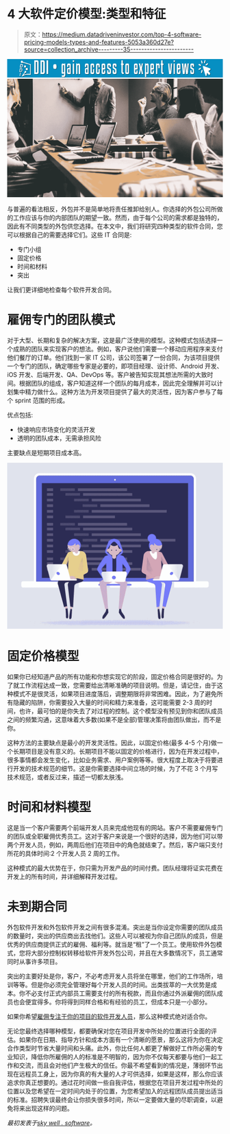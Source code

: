 # 4 大软件定价模型:类型和特征

> 原文：<https://medium.datadriveninvestor.com/top-4-software-pricing-models-types-and-features-5053a360d27e?source=collection_archive---------35----------------------->

[![](img/1bbdb8ed67556d573e5f4243133ed121.png)](http://www.track.datadriveninvestor.com/1126A)![](img/5f7235d354f94920549ac52dafd2b6f3.png)

与普遍的看法相反，外包并不是简单地将责任推卸给别人。你选择的外包公司所做的工作应该与你的内部团队的期望一致。然而，由于每个公司的需求都是独特的，因此有不同类型的外包供您选择。在本文中，我们将研究四种类型的软件合同，您可以根据自己的需要选择它们。这些 IT 合同是:

*   专门小组
*   固定价格
*   时间和材料
*   突出

让我们更详细地检查每个软件开发合同。

# 雇佣专门的团队模式

对于大型、长期和复杂的解决方案，这是最广泛使用的模型。这种模式包括选择一个成熟的团队来实现客户的想法。例如，客户说他们需要一个移动应用程序来支付他们餐厅的订单。他们找到一家 IT 公司，该公司签署了一份合同，为该项目提供一个专门的团队，确定哪些专家是必要的，即项目经理、设计师、Android 开发、iOS 开发、后端开发、QA、DevOps 等。客户被告知实现其想法所需的大致时间。根据团队的组成，客户知道这样一个团队的每月成本，因此完全理解并可以计划集中精力做什么。这种方法为开发项目提供了最大的灵活性，因为客户参与了每个 sprint 范围的形成。

优点包括:

*   快速响应市场变化的灵活开发
*   透明的团队成本，无需承担风险

主要缺点是短期项目成本高。

![](img/e3343e31623c2df66881e2d053a6cb1e.png)

# 固定价格模型

如果你已经知道产品的所有功能和你想实现它的阶段，固定价格合同是很好的。为了就工作流程达成一致，您需要给出清晰准确的项目说明。但是，请记住，由于这种模式不是很灵活，如果项目进度落后，调整期限将非常困难。因此，为了避免所有隐藏的陷阱，你需要投入大量的时间和精力来准备，这可能需要 2-3 周的时间，也许，最可怕的是你失去了对过程的控制。这个模型没有预见到你和团队成员之间的频繁沟通，这意味着大多数(如果不是全部)管理决策将由团队做出，而不是你。

这种方法的主要缺点是最小的开发灵活性。因此，以固定价格(最多 4-5 个月)做一个长期项目是没有意义的。长期项目不能以固定的价格进行，因为在开发过程中，很多事情都会发生变化，比如业务需求、用户案例等等。很大程度上取决于将要进行开发的技术规范的细节。这是你需要选择中间立场的时候，为了不花 3 个月写技术规范，或者反过来，描述一切都太肤浅。

# 时间和材料模型

这是当一个客户需要两个前端开发人员来完成他现有的网站。客户不需要雇佣专门的团队或全职雇佣优秀员工。这对于客户来说是一个很好的选择，因为他们可以带两个开发人员，例如，两周后他们在项目中的角色就结束了。然后，客户端只支付所花的具体时间:2 个开发人员 2 周的工作。

这种模式的最大优势在于，你只需为开发产品的时间付费。团队经理将证实花费在开发上的所有时间，并详细解释开发过程。

# 未到期合同

外包软件开发和外包软件开发之间有很多混淆。突出是当你设定你需要的团队成员的数量时，突出的供应商出去找他们。这些人可以被视为你自己团队的成员，但是优秀的供应商提供正式的雇佣、福利等。就当是“租”了一个员工。使用软件外包模式，您将大部分控制权转移给软件开发外包公司，并且在大多数情况下，员工通常同时从事许多项目。

突出的主要好处是你，客户，不必考虑开发人员将坐在哪里，他们的工作场所，培训等等。但是你必须完全管理好每个开发人员的时间。出类拔萃的一大优势是成本。你不必支付正式内部员工需要支付的所有税款，而且你通过外派雇佣的团队成员也会便宜得多。你将得到同样合格和有经验的员工，但成本只是一小部分。

如果你希望[雇佣专注于你的项目的软件开发人员](https://skywell.software/)，那么这种模式绝对适合你。

无论您最终选择哪种模型，都要确保对您在项目开发中所处的位置进行全面的评估。如果你在日期、指导方针和成本方面有一个清晰的愿景，那么这将为你在决定合作类型时节省大量时间和头痛。此外，你比任何人都更了解做好工作所必需的专业知识，降低你所雇佣的人的标准是不明智的，因为你不仅每天都要与他们一起工作和交流，而且会对他们产生极大的信任。你最不希望看到的情况是，薄弱环节出现在远程员工身上，因为你真的有大量的人才可供选择，如果是这样，那么你应该追求你真正想要的。通过花时间做一些自我评估，根据您在项目开发过程中所处的位置以及您希望在一定时间内处于的位置，为您希望加入的远程团队成员提出适当的标准。招聘失误最终会让你损失很多时间，所以一定要做大量的尽职调查，以避免将来出现这样的问题。

*最初发表于*[*sky well . software*](https://skywell.software/blog/top-4-software-pricing-models-types-and-features/)*。*